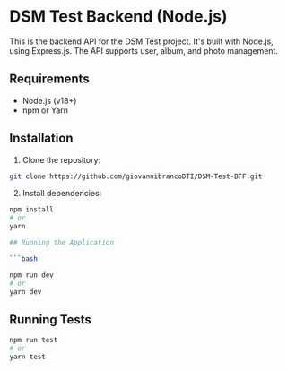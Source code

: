 # DSM Test Backend (Node.js)

This is the backend API for the DSM Test project. It's built with Node.js, using Express.js. The API supports user, album, and photo management.

## Requirements

- Node.js (v18+)
- npm or Yarn

## Installation

1. Clone the repository:

```bash
git clone https://github.com/giovannibrancoDTI/DSM-Test-BFF.git

```

2. Install dependencies:

````bash
npm install
# or
yarn

## Running the Application

```bash

npm run dev
# or
yarn dev

````

## Running Tests

```bash
npm run test
# or
yarn test

```
